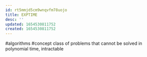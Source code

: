```yaml
---
id: rt5mmjd5cm9wnqvfm78uojo
title: EXPTIME
desc: ''
updated: 1654530811752
created: 1654530811752
---
```

#algorithms #concept
class of problems that cannot be solved in polynomial time, intractable
